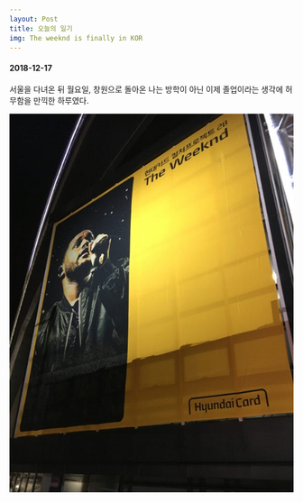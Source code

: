 ```yaml
---
layout: Post
title: 오늘의 일기
img: The weeknd is finally in KOR
---
```



#### 2018-12-17

서울을 다녀온 뒤 월요일, 창원으로 돌아온 나는 방학이 아닌 이제 졸업이라는 생각에 허무함을 만끽한 하루였다.

![weekend](./images/1weekend.jpg)
